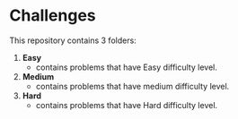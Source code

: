 # Challenges

This repository contains 3 folders:

1. **Easy**
    * contains problems that have Easy difficulty level.
2. **Medium**
    * contains problems that have medium difficulty level.
3. **Hard**
    * contains problems that have Hard difficulty level.